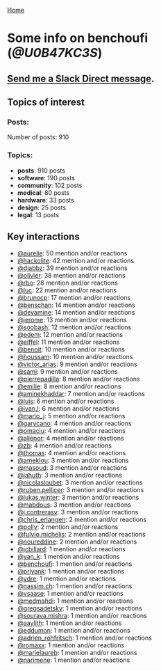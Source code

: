 [Home](https://kelu124.github.io/echommunity/)

# Some info on __benchoufi__ (_@U0B47KC3S_)


## [Send me a Slack Direct message](https://echopen.slack.com/messages/@benchoufi/).

## Topics of interest

### Posts: 

Number of posts: 910

### Topics:

* __posts__: 910 posts
* __software__: 190 posts
* __community__: 102 posts
* __medical__: 80 posts
* __hardware__: 33 posts
* __design__: 25 posts
* __legal__: 13 posts

## Key interactions 

* [@aurelie](./U37GZRZU6.md): 50 mention and/or reactions
* [@hackolite](./U20C8CKTL.md): 42 mention and/or reactions
* [@djabbz](./U2PFHNN3C.md): 39 mention and/or reactions
* [@olivier](./U04DFTZ7D.md): 38 mention and/or reactions
* [@rbo](./U38HVMZ6K.md): 28 mention and/or reactions
* [@luc](./U0AAL4W13.md): 22 mention and/or reactions
* [@brunocp](./U33817K25.md): 17 mention and/or reactions
* [@benschan](./U1PKXQVDW.md): 14 mention and/or reactions
* [@devamine](./U2X7189QR.md): 14 mention and/or reactions
* [@jerome](./U07UEJC2H.md): 13 mention and/or reactions
* [@soobash](./U1PAGSKGU.md): 12 mention and/or reactions
* [@edem](./U34N7NQNR.md): 12 mention and/or reactions
* [@eiffel](./U3GHS132Q.md): 11 mention and/or reactions
* [@benoit](./U0GMX7QUB.md): 10 mention and/or reactions
* [@houssam](./U2Y7FPEUB.md): 10 mention and/or reactions
* [@victor_arias](./U32FZ0QLX.md): 9 mention and/or reactions
* [@sami](./U2MF267L2.md): 9 mention and/or reactions
* [@pierrepadilla](./U2X419KJS.md): 8 mention and/or reactions
* [@emilie](./U0FN1B8KD.md): 8 mention and/or reactions
* [@aminekhaddar](./U2XLJS5L0.md): 7 mention and/or reactions
* [@luis](./U34231VFH.md): 6 mention and/or reactions
* [@ivan.l](./U3CDR25JP.md): 6 mention and/or reactions
* [@mario_j](./U32UWGGN9.md): 5 mention and/or reactions
* [@garycano](./U31UCUFPW.md): 4 mention and/or reactions
* [@omaciu](./U3J40RUDT.md): 4 mention and/or reactions
* [@alienor](./U1N5Q9334.md): 4 mention and/or reactions
* [@zb](./U1P9ARRU3.md): 4 mention and/or reactions
* [@thomas](./U2Q4137LL.md): 4 mention and/or reactions
* [@ameklou](./U32AR6TED.md): 3 mention and/or reactions
* [@masoud](./U3PLYAJPJ.md): 3 mention and/or reactions
* [@jahuth](./U3FCS2UP3.md): 3 mention and/or reactions
* [@nicolasloubet](./U04H8570R.md): 3 mention and/or reactions
* [@ruben.pellicer](./U32V2JWFJ.md): 3 mention and/or reactions
* [@lukas.winter](./U352MKG4V.md): 3 mention and/or reactions
* [@mabdous](./U2YN8FREG.md): 3 mention and/or reactions
* [@j.contrerasv](./U336DPZV4.md): 3 mention and/or reactions
* [@chris_erlangen](./U3PC2A4GZ.md): 2 mention and/or reactions
* [@polly](./U24BZF8UR.md): 2 mention and/or reactions
* [@fulvio.michelis](./U3D9HA0N4.md): 2 mention and/or reactions
* [@noureddine](./U38TWKY9Y.md): 2 mention and/or reactions
* [@jcbillard](./U3GQS8JTZ.md): 1 mention and/or reactions
* [@yan_k](./U3NT8G2BC.md): 1 mention and/or reactions
* [@benchoufi](./U0B47KC3S.md): 1 mention and/or reactions
* [@priyank](./U23D8HAC9.md): 1 mention and/or reactions
* [@ydre](./U2404BG5N.md): 1 mention and/or reactions
* [@nassim.ch](./U1NM17NHF.md): 1 mention and/or reactions
* [@vsaase](./U3S1G3AE8.md): 1 mention and/or reactions
* [@medmahdi](./U36QEPF51.md): 1 mention and/or reactions
* [@gregsadetsky](./U0KLG7CP8.md): 1 mention and/or reactions
* [@sourava.mishra](./U3CV9P9NH.md): 1 mention and/or reactions
* [@aaylith](./U3ARRLDQ8.md): 1 mention and/or reactions
* [@eddumon](./U3HH0CEAW.md): 1 mention and/or reactions
* [@adrien_rohfritsch](./U2PTWF6SX.md): 1 mention and/or reactions
* [@romaxx](./U35LGETA4.md): 1 mention and/or reactions
* [@marielaureb](./U3T7KBEMV.md): 1 mention and/or reactions
* [@narimene](./U1NTT0ZPH.md): 1 mention and/or reactions
